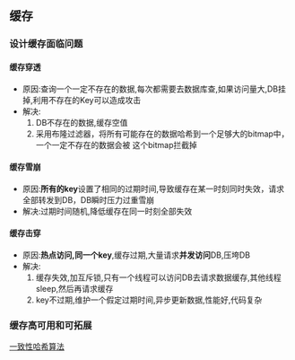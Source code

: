 ## 缓存

### 设计缓存面临问题

#### 缓存穿透

- 原因:查询一个一定不存在的数据,每次都需要去数据库查,如果访问量大,DB挂掉,利用不存在的Key可以造成攻击
- 解决: 
    1. DB不存在的数据,缓存空值  
    2. 采用布隆过滤器，将所有可能存在的数据哈希到一个足够大的bitmap中，一个一定不存在的数据会被 这个bitmap拦截掉

#### 缓存雪崩

- 原因:**所有的key**设置了相同的过期时间,导致缓存在某一时刻同时失效，请求全部转发到DB，DB瞬时压力过重雪崩
- 解决:过期时间随机,降低缓存在同一时刻全部失效

#### 缓存击穿

- 原因:**热点访问,同一个key**,缓存过期,大量请求**并发访问**DB,压垮DB
- 解决:
    1. 缓存失效,加互斥锁,只有一个线程可以访问DB去请求数据缓存,其他线程sleep,然后再请求缓存
    2. key不过期,维护一个假定过期时间,异步更新数据,性能好,代码复杂
    
    
### 缓存高可用和可拓展

[一致性哈希算法](../14数据结构和算法/2一致性哈希算法.md)


